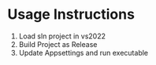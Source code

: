 # Usage Instructions

1. Load sln project in vs2022
2. Build Project as Release
3. Update Appsettings and run executable
